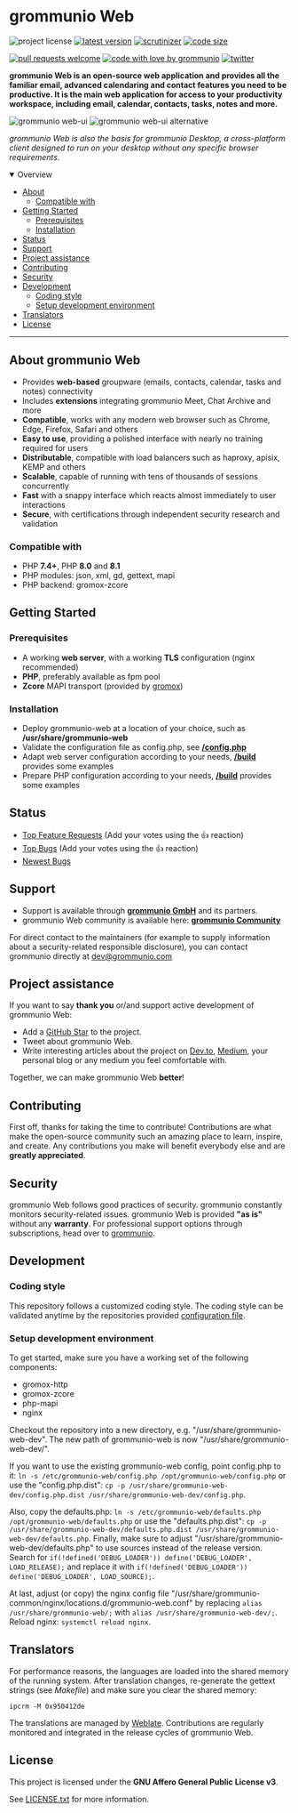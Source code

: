 # grommunio Web

![project license](https://img.shields.io/badge/license-AGPL--3.0-orange)
[![latest version](https://shields.io/github/v/tag/grommunio/grommunio-web)](https://github.com/grommunio/grommunio-web/tags)
[![scrutinizer](https://img.shields.io/scrutinizer/build/g/grommunio/grommunio-web)](https://scrutinizer-ci.com/g/grommunio/grommunio-web/)
[![code size](https://img.shields.io/github/languages/code-size/grommunio/grommunio-web)](https://github.com/grommunio/grommunio-web)

[![pull requests welcome](https://img.shields.io/badge/PRs-welcome-ff69b4.svg)](https://github.com/grommunio/grommunio-web/issues?q=is%3Aissue+is%3Aopen+label%3A%22help+wanted%22)
[![code with love by grommunio](https://img.shields.io/badge/%3C%2F%3E%20with%20%E2%99%A5%20by-grommunio-ff1414.svg)](https://grommunio.com)
[![twitter](https://img.shields.io/twitter/follow/grommunio?style=social)](https://twitter.com/grommunio)

**grommunio Web is an open-source web application and provides all the familiar email, advanced calendaring and contact features you need to be productive. It is the main web application for access to your productivity workspace, including email, calendar, contacts, tasks, notes and more.**

![grommunio web-ui](docs/grommunio-web-ui.png)
![grommunio web-ui alternative](docs/grommunio-web-ui-alt.png)

_grommunio Web is also the basis for grommunio Desktop, a cross-platform client designed to run on your desktop without any specific browser requirements._

<details open="open">
<summary>Overview</summary>

- [About](#about)
  - [Compatible with](#compatible-with)
- [Getting Started](#getting-started)
  - [Prerequisites](#prerequisites)
  - [Installation](#installation)
- [Status](#status)
- [Support](#support)
- [Project assistance](#project-assistance)
- [Contributing](#contributing)
- [Security](#security)
- [Development](#development)
  - [Coding style](#coding-style)
  - [Setup development environment](#setup-development-environment)
- [Translators](#translators)
- [License](#license)

</details>

---

## About grommunio Web

- Provides **web-based** groupware (emails, contacts, calendar, tasks and notes) connectivity
- Includes **extensions** integrating grommunio Meet, Chat Archive and more
- **Compatible**, works with any modern web browser such as Chrome, Edge, Firefox, Safari and others
- **Easy to use**, providing a polished interface with nearly no training required for users 
- **Distributable**, compatible with load balancers such as haproxy, apisix, KEMP and others
- **Scalable**, capable of running with tens of thousands of sessions concurrently
- **Fast** with a snappy interface which reacts almost immediately to user interactions
- **Secure**, with certifications through independent security research and validation

### Compatible with

- PHP **7.4+**, PHP **8.0** and **8.1**
- PHP modules: json, xml, gd, gettext, mapi
- PHP backend: gromox-zcore

## Getting Started

### Prerequisites

- A working **web server**, with a working **TLS** configuration (nginx recommended)
- **PHP**, preferably available as fpm pool
- **Zcore** MAPI transport (provided by [gromox](https://github.com/grommunio/gromox))

### Installation

- Deploy grommunio-web at a location of your choice, such as **/usr/share/grommunio-web**
- Validate the configuration file as config.php, see **[/config.php](/config.php)**
- Adapt web server configuration according to your needs, **[/build](/build)** provides some examples
- Prepare PHP configuration according to your needs, **[/build](/build)** provides some examples

## Status

- [Top Feature Requests](https://github.com/grommunio/grommunio-web/issues?q=label%3Aenhancement+is%3Aopen+sort%3Areactions-%2B1-desc) (Add your votes using the 👍 reaction)
- [Top Bugs](https://github.com/grommunio/grommunio-web/issues?q=is%3Aissue+is%3Aopen+label%3Abug+sort%3Areactions-%2B1-desc) (Add your votes using the 👍 reaction)
- [Newest Bugs](https://github.com/grommunio/grommunio-web/issues?q=is%3Aopen+is%3Aissue+label%3Abug)

## Support

- Support is available through **[grommunio GmbH](https://grommunio.com)** and its partners.
- grommunio Web community is available here: **[grommunio Community](https://community.grommunio.com)**

For direct contact to the maintainers (for example to supply information about a security-related responsible disclosure), you can contact grommunio directly at [dev@grommunio.com](mailto:dev@grommunio.com)

## Project assistance

If you want to say **thank you** or/and support active development of grommunio Web:

- Add a [GitHub Star](https://github.com/grommunio/grommunio-web) to the project.
- Tweet about grommunio Web.
- Write interesting articles about the project on [Dev.to](https://dev.to/), [Medium](https://medium.com/), your personal blog or any medium you feel comfortable with.

Together, we can make grommunio Web **better**!

## Contributing

First off, thanks for taking the time to contribute! Contributions are what make the open-source community such an amazing place to learn, inspire, and create. Any contributions you make will benefit everybody else and are **greatly appreciated**.

## Security

grommunio Web follows good practices of security. grommunio constantly monitors security-related issues.
grommunio Web is provided **"as is"** without any **warranty**. For professional support options through subscriptions, head over to [grommunio](https://grommunio.com).

## Development

### Coding style

This repository follows a customized coding style. The coding style can be validated anytime by the repositories provided [configuration file](.phpcs).

### Setup development environment

To get started, make sure you have a working set of the following components:

- gromox-http
- gromox-zcore
- php-mapi
- nginx

Checkout the repository into a new directory, e.g. "/usr/share/grommunio-web-dev". The new path of grommunio-web is now "/usr/share/grommunio-web-dev/".

If you want to use the existing grommunio-web config, point config.php to it: ```ln -s /etc/grommunio-web/config.php /opt/grommunio-web/config.php``` or use the "config.php.dist": ```cp -p /usr/share/grommunio-web-dev/config.php.dist /usr/share/grommunio-web-dev/config.php```.

Also, copy the defaults.php: ```ln -s /etc/grommunio-web/defaults.php /opt/grommunio-web/defaults.php``` or use the "defaults.php.dist": ```cp -p /usr/share/grommunio-web-dev/defaults.php.dist /usr/share/grommunio-web-dev/defaults.php```. Finally, make sure to adjust "/usr/share/grommunio-web-dev/defaults.php" to use sources instead of the release version. Search for ```if(!defined('DEBUG_LOADER')) define('DEBUG_LOADER', LOAD_RELEASE);``` and replace it with ```if(!defined('DEBUG_LOADER')) define('DEBUG_LOADER', LOAD_SOURCE);```. 

At last, adjust (or copy) the nginx config file "/usr/share/grommunio-common/nginx/locations.d/grommunio-web.conf" by replacing ```alias /usr/share/grommunio-web/;``` with ```alias /usr/share/grommunio-web-dev/;```. Reload nginx: ```systemctl reload nginx```.

## Translators

For performance reasons, the languages are loaded into the shared memory of the running system. After translation changes, re-generate the gettext strings (see _Makefile_) and make sure you clear the shared memory:

```
ipcrm -M 0x950412de
```

The translations are managed by [Weblate](https://hosted.weblate.org/projects/grommunio/grommunio-web/). Contributions are regularly monitored and integrated in the release cycles of grommunio Web.

## License

This project is licensed under the **GNU Affero General Public License v3**.

See [LICENSE.txt](LICENSE.txt) for more information.

